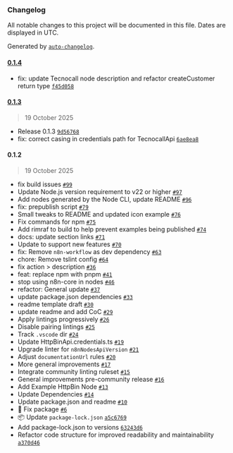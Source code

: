 ### Changelog

All notable changes to this project will be documented in this file. Dates are displayed in UTC.

Generated by [`auto-changelog`](https://github.com/CookPete/auto-changelog).

#### [0.1.4](https://github.com/Pixlink-Team/n8n-nodes-tecnocall/compare/0.1.3...0.1.4)

- fix: update Tecnocall node description and refactor createCustomer return type [`f45d058`](https://github.com/Pixlink-Team/n8n-nodes-tecnocall/commit/f45d0584e594bd6cdbc85fb6485645318a7074ea)

#### [0.1.3](https://github.com/Pixlink-Team/n8n-nodes-tecnocall/compare/0.1.2...0.1.3)

> 19 October 2025

- Release 0.1.3 [`9d56768`](https://github.com/Pixlink-Team/n8n-nodes-tecnocall/commit/9d56768ae189a0ca8049ced460cadc2bc229f8c4)
- fix: correct casing in credentials path for TecnocallApi [`6ae8ea8`](https://github.com/Pixlink-Team/n8n-nodes-tecnocall/commit/6ae8ea885da42e724af69de8e892c67a02142d1f)

#### 0.1.2

> 19 October 2025

- fix build issues [`#99`](https://github.com/Pixlink-Team/n8n-nodes-tecnocall/pull/99)
- Update Node.js version requirement to v22 or higher [`#97`](https://github.com/Pixlink-Team/n8n-nodes-tecnocall/pull/97)
- Add nodes generated by the Node CLI, update README [`#96`](https://github.com/Pixlink-Team/n8n-nodes-tecnocall/pull/96)
- fix: prepublish script [`#79`](https://github.com/Pixlink-Team/n8n-nodes-tecnocall/pull/79)
- Small tweaks to README and updated icon example [`#76`](https://github.com/Pixlink-Team/n8n-nodes-tecnocall/pull/76)
- Fix commands for npm [`#75`](https://github.com/Pixlink-Team/n8n-nodes-tecnocall/pull/75)
- Add rimraf to build to help prevent examples being published [`#74`](https://github.com/Pixlink-Team/n8n-nodes-tecnocall/pull/74)
- docs: update section links [`#71`](https://github.com/Pixlink-Team/n8n-nodes-tecnocall/pull/71)
- Update to support new features [`#70`](https://github.com/Pixlink-Team/n8n-nodes-tecnocall/pull/70)
- fix: Remove `n8n-workflow` as dev dependency [`#63`](https://github.com/Pixlink-Team/n8n-nodes-tecnocall/pull/63)
- chore: Remove tslint config [`#64`](https://github.com/Pixlink-Team/n8n-nodes-tecnocall/pull/64)
- fix action &gt; description [`#36`](https://github.com/Pixlink-Team/n8n-nodes-tecnocall/pull/36)
- feat: replace npm with pnpm [`#41`](https://github.com/Pixlink-Team/n8n-nodes-tecnocall/pull/41)
- stop using n8n-core in nodes [`#46`](https://github.com/Pixlink-Team/n8n-nodes-tecnocall/pull/46)
- refactor: General update [`#37`](https://github.com/Pixlink-Team/n8n-nodes-tecnocall/pull/37)
- update package.json dependencies [`#33`](https://github.com/Pixlink-Team/n8n-nodes-tecnocall/pull/33)
- readme template draft [`#30`](https://github.com/Pixlink-Team/n8n-nodes-tecnocall/pull/30)
- update readme and add CoC [`#29`](https://github.com/Pixlink-Team/n8n-nodes-tecnocall/pull/29)
- Apply lintings progressively [`#26`](https://github.com/Pixlink-Team/n8n-nodes-tecnocall/pull/26)
- Disable pairing lintings [`#25`](https://github.com/Pixlink-Team/n8n-nodes-tecnocall/pull/25)
- Track `.vscode` dir [`#24`](https://github.com/Pixlink-Team/n8n-nodes-tecnocall/pull/24)
- Update HttpBinApi.credentials.ts [`#19`](https://github.com/Pixlink-Team/n8n-nodes-tecnocall/pull/19)
- Upgrade linter for `n8nNodesApiVersion` [`#21`](https://github.com/Pixlink-Team/n8n-nodes-tecnocall/pull/21)
- Adjust `documentationUrl` rules [`#20`](https://github.com/Pixlink-Team/n8n-nodes-tecnocall/pull/20)
- More general improvements [`#17`](https://github.com/Pixlink-Team/n8n-nodes-tecnocall/pull/17)
- Integrate community linting ruleset [`#15`](https://github.com/Pixlink-Team/n8n-nodes-tecnocall/pull/15)
- General improvements pre-community release [`#16`](https://github.com/Pixlink-Team/n8n-nodes-tecnocall/pull/16)
- Add Example HttpBin Node [`#13`](https://github.com/Pixlink-Team/n8n-nodes-tecnocall/pull/13)
- Update Dependencies [`#14`](https://github.com/Pixlink-Team/n8n-nodes-tecnocall/pull/14)
- Update package.json and readme [`#10`](https://github.com/Pixlink-Team/n8n-nodes-tecnocall/pull/10)
- :bug: Fix package [`#6`](https://github.com/Pixlink-Team/n8n-nodes-tecnocall/pull/6)
- :package: Update `package-lock.json` [`a5c6769`](https://github.com/Pixlink-Team/n8n-nodes-tecnocall/commit/a5c6769fa77071bc880922c0c81207f2a7b6e738)
- Add package-lock.json to versions [`63243d6`](https://github.com/Pixlink-Team/n8n-nodes-tecnocall/commit/63243d667e5ebb3da4011e2d269cd8829f13513a)
- Refactor code structure for improved readability and maintainability [`a370d46`](https://github.com/Pixlink-Team/n8n-nodes-tecnocall/commit/a370d466b9e7dea1a5ed68e5935ee111d708b36e)
